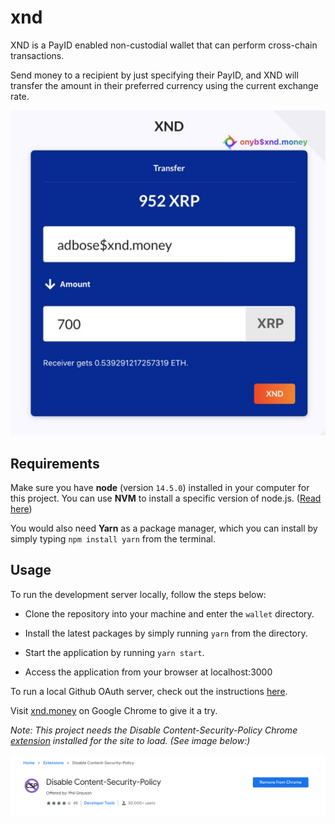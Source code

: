# xnd

XND is a PayID enabled non-custodial wallet that can perform cross-chain transactions.

Send money to a recipient by just specifying their PayID, and XND will transfer the amount in their preferred currency using the current exchange rate.

![XND](https://github.com/adbose/xnd/blob/share/xnd_demo_screen.jpg)

## Requirements

Make sure you have **node** (version `14.5.0`) installed in your computer for this project. You can use **NVM** to install a specific version of node.js. ([Read here](https://github.com/nvm-sh/nvm#usage))

You would also need **Yarn** as a package manager, which you can install by simply typing `npm install yarn` from the terminal.

## Usage

To run the development server locally, follow the steps below:

- Clone the repository into your machine and enter the `wallet` directory.

- Install the latest packages by simply running `yarn` from the directory.

- Start the application by running `yarn start`.

- Access the application from your browser at localhost:3000

To run a local Github OAuth server, check out the instructions [here](https://github.com/adbose/xnd/tree/master/oauth).

Visit [xnd.money](https://xnd.money) on Google Chrome to give it a try.

_Note: This project needs the Disable Content-Security-Policy Chrome [extension](https://chrome.google.com/webstore/detail/disable-content-security/ieelmcmcagommplceebfedjlakkhpden/related?hl=en) installed for the site to load. (See image below:)_

![Disable Contrent-Security-Policy Chrome Extension](https://github.com/adbose/xnd/blob/share/disable_content_security_policy.png)
